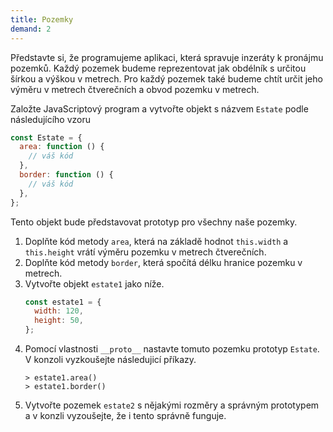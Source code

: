 ```yaml
---
title: Pozemky
demand: 2
---
```


Představte si, že programujeme aplikaci, která spravuje inzeráty k pronájmu pozemků. Každý pozemek budeme reprezentovat jak obdélník s určitou šírkou a výškou v metrech. Pro každý pozemek také budeme chtít určit jeho výměru v metrech čtverečních a obvod pozemku v metrech.

Založte JavaScriptový program a vytvořte objekt s názvem `Estate` podle následujícího vzoru

```js
const Estate = {
  area: function () {
    // váš kód
  },
  border: function () {
    // váš kód
  },
};
```

Tento objekt bude představovat prototyp pro všechny naše pozemky.

1. Doplňte kód metody `area`, která na základě hodnot `this.width` a `this.height` vrátí výměru pozemku v metrech čtverečních.
1. Doplňte kód metody `border`, která spočítá délku hranice pozemku v metrech.
1. Vytvořte objekt `estate1` jako níže.
   ```js
   const estate1 = {
     width: 120,
     height: 50,
   };
   ```
1. Pomocí vlastnosti `__proto__` nastavte tomuto pozemku prototyp `Estate`. V konzoli vyzkoušejte následujicí příkazy.
   ```jscon
   > estate1.area()
   > estate1.border()
   ```
1. Vytvořte pozemek `estate2` s nějakými rozměry a správným prototypem a v konzli vyzoušejte, že i tento správně funguje.
